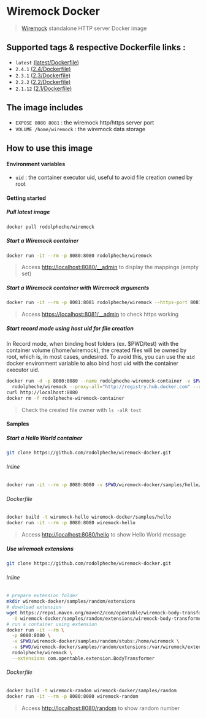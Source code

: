 # Wiremock Docker

> [Wiremock](http://wiremock.org) standalone HTTP server Docker image

## Supported tags & respective Dockerfile links :

- `latest` [(latest/Dockerfile)](https://github.com/rodolpheche/wiremock-docker/blob/master/Dockerfile)
- `2.4.1` [(2.4/Dockerfile)](https://github.com/rodolpheche/wiremock-docker/blob/2.4.1/Dockerfile)
- `2.3.1` [(2.3/Dockerfile)](https://github.com/rodolpheche/wiremock-docker/blob/2.3.1/Dockerfile)
- `2.2.2` [(2.2/Dockerfile)](https://github.com/rodolpheche/wiremock-docker/blob/2.2.2/Dockerfile)
- `2.1.12` [(2.1/Dockerfile)](https://github.com/rodolpheche/wiremock-docker/blob/2.1.12/Dockerfile)

## The image includes

- `EXPOSE 8080 8081` : the wiremock http/https server port
- `VOLUME /home/wiremock` : the wiremock data storage

## How to use this image

#### Environment variables

- `uid` : the container executor uid, useful to avoid file creation owned by root

#### Getting started

##### Pull latest image

```sh
docker pull rodolpheche/wiremock
```

##### Start a Wiremock container

```sh
docker run -it --rm -p 8080:8080 rodolpheche/wiremock
```

> Access [http://localhost:8080/__admin](http://localhost:8080/__admin) to display the mappings (empty set)

##### Start a Wiremock container with Wiremock arguments

```sh
docker run -it --rm -p 8081:8081 rodolpheche/wiremock --https-port 8081 --verbose
```

> Access [https://localhost:8081/__admin](https://localhost:8081/__admin) to check https working

##### Start record mode using host uid for file creation

In Record mode, when binding host folders (ex. $PWD/test) with the container volume (/home/wiremock), the created files will be owned by root, which is, in most cases, undesired.
To avoid this, you can use the `uid` docker environment variable to also bind host uid with the container executor uid.

```sh
docker run -d -p 8080:8080 --name rodolpheche-wiremock-container -v $PWD/test:/home/wiremock -e uid=$(id -u) \
  rodolpheche/wiremock --proxy-all="http://registry.hub.docker.com" --record-mappings --verbose
curl http://localhost:8080
docker rm -f rodolpheche-wiremock-container
```

> Check the created file owner with `ls -alR test`
 
#### Samples

##### Start a Hello World container

```sh
git clone https://github.com/rodolpheche/wiremock-docker.git
```

###### Inline

```sh
docker run -it --rm -p 8080:8080 -v $PWD/wiremock-docker/samples/hello/stubs:/home/wiremock rodolpheche/wiremock
```

###### Dockerfile

```sh
docker build -t wiremock-hello wiremock-docker/samples/hello
docker run -it --rm -p 8080:8080 wiremock-hello
```

> Access [http://localhost:8080/hello](http://localhost:8080/hello) to show Hello World message

##### Use wiremock extensions

```sh
git clone https://github.com/rodolpheche/wiremock-docker.git
```

###### Inline

```sh
# prepare extension folder
mkdir wiremock-docker/samples/random/extensions
# download extension
wget https://repo1.maven.org/maven2/com/opentable/wiremock-body-transformer/1.1.3/wiremock-body-transformer-1.1.3.jar \
  -O wiremock-docker/samples/random/extensions/wiremock-body-transformer-1.1.3.jar
# run a container using extension 
docker run -it --rm \
  -p 8080:8080 \
  -v $PWD/wiremock-docker/samples/random/stubs:/home/wiremock \
  -v $PWD/wiremock-docker/samples/random/extensions:/var/wiremock/extensions \
  rodolpheche/wiremock \
  --extensions com.opentable.extension.BodyTransformer
```

###### Dockerfile

```sh
docker build -t wiremock-random wiremock-docker/samples/random
docker run -it --rm -p 8080:8080 wiremock-random
```

> Access [http://localhost:8080/random](http://localhost:8080/random) to show random number

